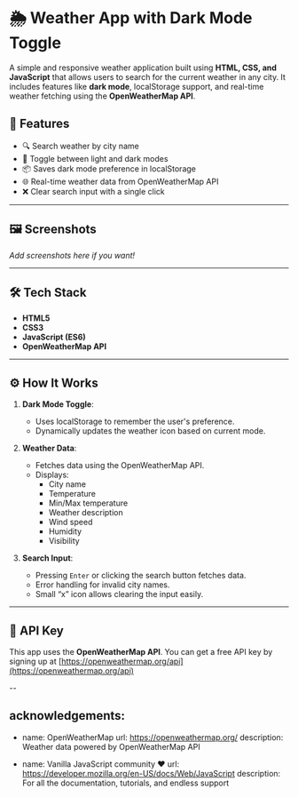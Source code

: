 # 🌦️ Weather App with Dark Mode Toggle

A simple and responsive weather application built using **HTML, CSS, and JavaScript** that allows users to search for the current weather in any city. It includes features like **dark mode**, localStorage support, and real-time weather fetching using the **OpenWeatherMap API**.

## 🚀 Features

- 🔍 Search weather by city name
- 🌙 Toggle between light and dark modes
- 📦 Saves dark mode preference in localStorage
- 🌐 Real-time weather data from OpenWeatherMap API
- ❌ Clear search input with a single click

---

## 🖼️ Screenshots

*Add screenshots here if you want!*

---

## 🛠️ Tech Stack

- **HTML5**
- **CSS3**
- **JavaScript (ES6)**
- **OpenWeatherMap API**

---


## ⚙️ How It Works

1. **Dark Mode Toggle**:
   - Uses localStorage to remember the user's preference.
   - Dynamically updates the weather icon based on current mode.

2. **Weather Data**:
   - Fetches data using the OpenWeatherMap API.
   - Displays:
     - City name
     - Temperature
     - Min/Max temperature
     - Weather description
     - Wind speed
     - Humidity
     - Visibility

3. **Search Input**:
   - Pressing `Enter` or clicking the search button fetches data.
   - Error handling for invalid city names.
   - Small “x” icon allows clearing the input easily.

---

## 🔑 API Key

This app uses the **OpenWeatherMap API**. You can get a free API key by signing up at [https://openweathermap.org/api](https://openweathermap.org/api)

--

## acknowledgements:
  - name: OpenWeatherMap
    url: https://openweathermap.org/
    description: Weather data powered by OpenWeatherMap API

  - name: Vanilla JavaScript community ❤️
    url: https://developer.mozilla.org/en-US/docs/Web/JavaScript
    description: For all the documentation, tutorials, and endless support




